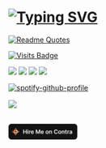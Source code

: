 # [![Typing SVG](https://readme-typing-svg.demolab.com?font=DotGothic16&weight=800&pause=1000&color=020802&width=435&lines=Freelance+Web+Developer)](https://git.io/typing-svg) 

[![Readme Quotes](https://quotes-github-readme.vercel.app/api?type=horizontal)](https://github.com/zakimzf)



[![Visits Badge](https://badges.pufler.dev/visits/zakimzf/zakimzf)](https://badges.pufler.dev)

[![](https://img.shields.io/badge/-Gmail-%23181717?style=flat-square&logo=gmail)](https://mail.google.com/mail/?view=cm&fs=1&to=zaki.faiz4@gmail.com&su=Hire+Me)
[![](https://img.shields.io/badge/-Telegram-%23181717?style=flat-square&logo=telegram)](https://telegram/zakimzf)
[![](https://img.shields.io/badge/-Twitter-%231DA1F2?style=flat-square&logo=twitter&logoColor=ffffff)](https://twitter.com/Faiz4Md)
[![](https://img.shields.io/badge/-Linkedin-blue?style=flat-square&logo=Linkedin&logoColor=white&link=https://www.linkedin.com/in/mohammed-z-6146a3111/)](https://www.linkedin.com/in/mohammed-z-6146a3111/)


[![spotify-github-profile](https://spotify-github-profile.vercel.app/api/view?uid=eixvlqdj5qtm1tphi12vbjwwd&cover_image=true&theme=default&show_offline=false&background_color=121212&interchange=false&bar_color_cover=false)](https://github.com/zakimzf)


<div align="left">
            <a href="https://paypal.me/zakimzf" target="_blank" style="display: inline-block;">
                <img
                    src="https://img.shields.io/badge/Donate-PayPal-blue.svg?style=flat-square&logo=paypal" 
                    align="center"
                />
            </a>
           </div>
           <br>


 [![Contra Badge](https://github.com/zakimzf/zakimzf/blob/main/hiremeoncontra-light1.png)](https://on.contra.com/gfjRmg)

